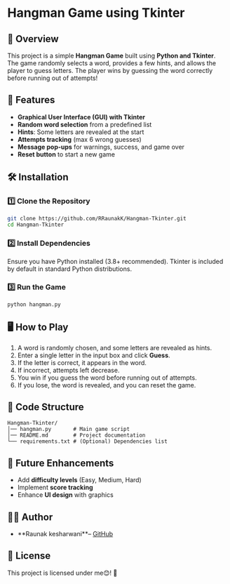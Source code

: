 # Hangman Game using Tkinter

## 📝 Overview

This project is a simple **Hangman Game** built using **Python and Tkinter**. The game randomly selects a word, provides a few hints, and allows the player to guess letters. The player wins by guessing the word correctly before running out of attempts!

## 🔧 Features

- **Graphical User Interface (GUI) with Tkinter**
- **Random word selection** from a predefined list
- **Hints**: Some letters are revealed at the start
- **Attempts tracking** (max 6 wrong guesses)
- **Message pop-ups** for warnings, success, and game over
- **Reset button** to start a new game

## 🛠️ Installation

### 1️⃣ Clone the Repository

```sh
git clone https://github.com/RRaunakK/Hangman-Tkinter.git
cd Hangman-Tkinter
```

### 2️⃣ Install Dependencies

Ensure you have Python installed (3.8+ recommended). Tkinter is included by default in standard Python distributions.

### 3️⃣ Run the Game

```sh
python hangman.py
```

## 🖥️ How to Play

1. A word is randomly chosen, and some letters are revealed as hints.
2. Enter a single letter in the input box and click **Guess**.
3. If the letter is correct, it appears in the word.
4. If incorrect, attempts left decrease.
5. You win if you guess the word before running out of attempts.
6. If you lose, the word is revealed, and you can reset the game.

## 📜 Code Structure

```
Hangman-Tkinter/
│── hangman.py       # Main game script
│── README.md        # Project documentation
└── requirements.txt # (Optional) Dependencies list
```

## 📌 Future Enhancements

- Add **difficulty levels** (Easy, Medium, Hard)
- Implement **score tracking**
- Enhance **UI design** with graphics

## 👨‍💻 Author

- \*\*Raunak kesharwani\*\*– [GitHub](https://github.com/yourusername)

## 📄 License

This project is licensed under me😊! 🎉


